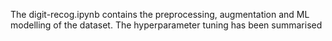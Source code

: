 The digit-recog.ipynb contains the preprocessing, augmentation and ML modelling of the dataset. The hyperparameter tuning has been summarised
